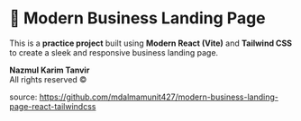 <!-- # React + Vite

This template provides a minimal setup to get React working in Vite with HMR and some ESLint rules.

Currently, two official plugins are available:

- [@vitejs/plugin-react](https://github.com/vitejs/vite-plugin-react/blob/main/packages/plugin-react) uses [Babel](https://babeljs.io/) for Fast Refresh
- [@vitejs/plugin-react-swc](https://github.com/vitejs/vite-plugin-react/blob/main/packages/plugin-react-swc) uses [SWC](https://swc.rs/) for Fast Refresh

## Expanding the ESLint configuration

If you are developing a production application, we recommend using TypeScript with type-aware lint rules enabled. Check out the [TS template](https://github.com/vitejs/vite/tree/main/packages/create-vite/template-react-ts) for information on how to integrate TypeScript and [`typescript-eslint`](https://typescript-eslint.io) in your project.
#   M o d e r n - r e a c t - t a i l w i n d - p r o j e c t 
 
  -->

# 🚀 Modern Business Landing Page
This is a **practice project** built using **Modern React (Vite)** and **Tailwind CSS** to create a sleek and responsive business landing page.

**Nazmul Karim Tanvir**  
All rights reserved ©️

source: https://github.com/mdalmamunit427/modern-business-landing-page-react-tailwindcss